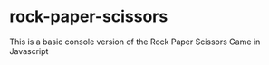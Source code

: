 # rock-paper-scissors

This is a basic console version of the Rock Paper Scissors Game in Javascript